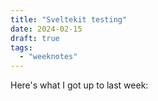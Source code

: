 ```yaml
---
title: "Sveltekit testing"
date: 2024-02-15
draft: true
tags:
  - "weeknotes"
---
```


Here's what I got up to last week:
